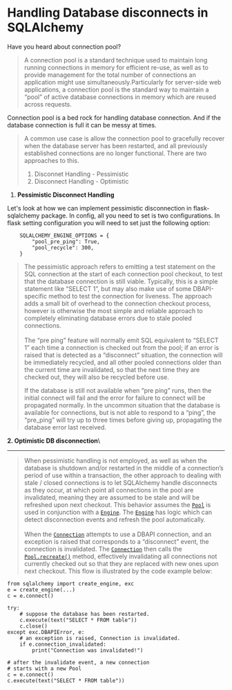 # Handling Database disconnects in SQLAlchemy

Have you heard about connection pool?

> A connection pool is a standard technique used to maintain long running connections in memory for efficient re-use, as well as to provide management for the total number of connections an application might use simultaneously.Particularly for server-side web applications, a connection pool is the standard way to maintain a “pool” of active database connections in memory which are reused across requests.

Connection pool is a bed rock for handling database connection. And if the database connection is full it can be messy at times.

> A common use case is allow the connection pool to gracefully recover when the database server has been restarted, and all previously established connections are no longer functional. There are two approaches to this.
>
> 1. Disconnet Handling - Pessimistic&#x20;
> 2. Disconnect Handling - Optimistic

1. **Pessimistic Disconnect Handling**

Let's look at how we can implement pessimistic disconnection in flask-sqlalchemy package. In config, all you need to set is two configurations. In flask setting configuration you will need to set just the following option:



```
    SQLALCHEMY_ENGINE_OPTIONS = {
        "pool_pre_ping": True,
        "pool_recycle": 300,
    }
```

> The pessimistic approach refers to emitting a test statement on the SQL connection at the start of each connection pool checkout, to test that the database connection is still viable. Typically, this is a simple statement like “SELECT 1”, but may also make use of some DBAPI-specific method to test the connection for liveness. The approach adds a small bit of overhead to the connection checkout process, however is otherwise the most simple and reliable approach to completely eliminating database errors due to stale pooled connections.\
> \
> The “pre ping” feature will normally emit SQL equivalent to “SELECT 1” each time a connection is checked out from the pool; if an error is raised that is detected as a “disconnect” situation, the connection will be immediately recycled, and all other pooled connections older than the current time are invalidated, so that the next time they are checked out, they will also be recycled before use.
>
> If the database is still not available when “pre ping” runs, then the initial connect will fail and the error for failure to connect will be propagated normally. In the uncommon situation that the database is available for connections, but is not able to respond to a “ping”, the “pre\_ping” will try up to three times before giving up, propagating the database error last received.

**2. Optimistic DB disconnection**\
****

> When pessimistic handling is not employed, as well as when the database is shutdown and/or restarted in the middle of a connection’s period of use within a transaction, the other approach to dealing with stale / closed connections is to let SQLAlchemy handle disconnects as they occur, at which point all connections in the pool are invalidated, meaning they are assumed to be stale and will be refreshed upon next checkout. This behavior assumes the [`Pool`](https://docs.sqlalchemy.org/en/14/core/pooling.html#sqlalchemy.pool.Pool) is used in conjunction with a [`Engine`](https://docs.sqlalchemy.org/en/14/core/connections.html#sqlalchemy.engine.Engine). The [`Engine`](https://docs.sqlalchemy.org/en/14/core/connections.html#sqlalchemy.engine.Engine) has logic which can detect disconnection events and refresh the pool automatically.\
> \
> &#x20;When the [`Connection`](https://docs.sqlalchemy.org/en/14/core/connections.html#sqlalchemy.engine.Connection) attempts to use a DBAPI connection, and an exception is raised that corresponds to a “disconnect” event, the connection is invalidated. The [`Connection`](https://docs.sqlalchemy.org/en/14/core/connections.html#sqlalchemy.engine.Connection) then calls the [`Pool.recreate()`](https://docs.sqlalchemy.org/en/14/core/pooling.html#sqlalchemy.pool.Pool.recreate) method, effectively invalidating all connections not currently checked out so that they are replaced with new ones upon next checkout. This flow is illustrated by the code example below:

```
from sqlalchemy import create_engine, exc
e = create_engine(...)
c = e.connect()

try:
    # suppose the database has been restarted.
    c.execute(text("SELECT * FROM table"))
    c.close()
except exc.DBAPIError, e:
    # an exception is raised, Connection is invalidated.
    if e.connection_invalidated:
        print("Connection was invalidated!")

# after the invalidate event, a new connection
# starts with a new Pool
c = e.connect()
c.execute(text("SELECT * FROM table"))
```
